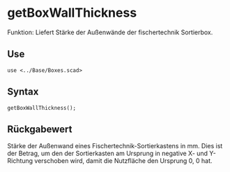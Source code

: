 # getBoxWallThickness

Funktion: Liefert Stärke der Außenwände der fischertechnik Sortierbox.

## Use
<pre><code>use &lt;../Base/Boxes.scad&gt;</pre></code>

## Syntax
<pre><code>getBoxWallThickness();
</pre></code>

## Rückgabewert
Stärke der Außenwand eines Fischertechnik-Sortierkastens in mm. Dies ist der Betrag, um den der Sortierkasten am Ursprung in negative X- und Y-Richtung verschoben wird, damit die Nutzfläche den Ursprung 0, 0 hat.
